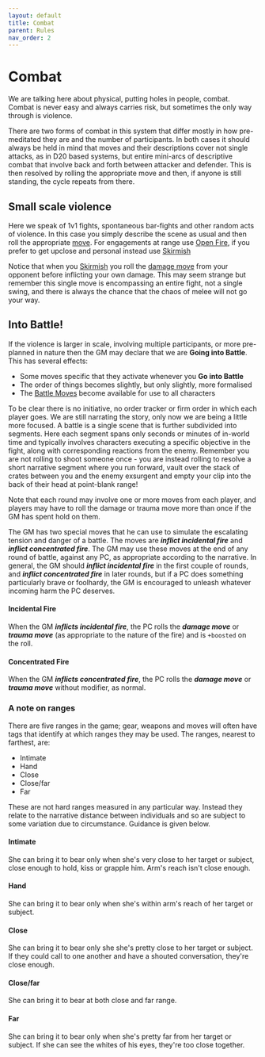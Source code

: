 ```yaml
---
layout: default
title: Combat
parent: Rules
nav_order: 2
---
```


# Combat

We are talking here about physical, putting holes in people, combat. Combat is never easy and always carries risk, but sometimes the only way through is violence.

There are two forms of combat in this system that differ mostly in how pre-meditated they are and the number of participants. In both cases it should always be held in mind that moves and their descriptions cover not single attacks, as in D20 based systems, but entire mini-arcs of descriptive combat that involve back and forth between attacker and defender. This is then resolved by rolling the appropriate move and then, if anyone is still standing, the cycle repeats from there.

## Small scale violence

Here we speak of 1v1 fights, spontaneous bar-fights and other random acts of violence. In this case you simply describe the scene as usual and then roll the appropriate [move](http://localhost:4000/content/moves.html). For engagements at range use [Open Fire](/content/moves/basicmoves.html#open-fire), if you prefer to get upclose and personal instead use [Skirmish](/content/moves/basicmoves.html#skirmish)

Notice that when you [Skirmish](/content/moves/basicmoves.html#skirmish) you roll the [damage move](/content/rules/damageHealing.html#damage-move) from your opponent before inflicting your own damage. This may seem strange but remember this single move is encompassing an entire fight, not a single swing, and there is always the chance that the chaos of melee will not go your way.

## Into Battle!

If the violence is larger in scale, involving multiple participants, or more pre-planned in nature then the GM may declare that we are **Going into Battle**. This has several effects:

- Some moves specific that they activate whenever you **Go into Battle**
- The order of things becomes slightly, but only slightly, more formalised
- The [Battle Moves](/content/moves/battlemoves.html) become available for use to all characters

To be clear there is no initiative, no order tracker or firm order in which each player goes. We are still narrating the story, only now we are being a little more focused. A battle is a single scene that is further subdivided into segments. Here each segment spans only seconds or minutes of in-world time and typically involves characters executing a specific objective in the fight, along with corresponding reactions from the enemy. Remember you are not rolling to shoot someone once - you are instead rolling to resolve a short narrative segment where you run forward, vault over the stack of crates between you and the enemy exsurgent and empty your clip into the back of their head at point-blank range!

Note that each round may involve one or more moves from each player, and players may have to roll the damage or trauma move more than once if the GM has spent hold on them.

The GM has two special moves that he can use to simulate the escalating tension and danger of a battle. The moves are **_inflict incidental fire_** and **_inflict concentrated fire_**. The GM may use these moves at the end of any round of battle, against any PC, as appropriate according to the narrative. In general, the GM should **_inflict incidental fire_** in the first couple of rounds, and **_inflict concentrated fire_** in later rounds, but if a PC does something particularly brave or foolhardy, the GM is encouraged to unleash whatever incoming harm the PC deserves.

#### Incidental Fire

When the GM **_inflicts incidental fire_**, the PC rolls the **_damage move_** or **_trauma move_** (as appropriate to the nature of the fire) and is `+boosted` on the roll.

#### Concentrated Fire

When the GM **_inflicts concentrated fire_**, the PC rolls the **_damage move_** or **_trauma move_** without modifier, as normal.

### A note on ranges

There are five ranges in the game; gear, weapons and moves will often have tags that identify at which ranges they may be used. The ranges, nearest to farthest, are:

- Intimate
- Hand
- Close
- Close/far
- Far

These are not hard ranges measured in any particular way. Instead they relate to the narrative distance between individuals and so are subject to some variation due to circumstance. Guidance is given below.

#### Intimate

She can bring it to bear only when she's very close to her target or subject, close enough to hold, kiss or grapple him. Arm's reach isn't close enough.

#### Hand

She can bring it to bear only when she's within arm's reach of her target or subject.

#### Close

She can bring it to bear only she she's pretty close to her target or subject. If they could call to one another and have a shouted conversation, they're close enough.

#### Close/far

She can bring it to bear at both close and far range.

#### Far

She can bring it to bear only when she's pretty far from her target or subject. If she can see the whites of his eyes, they're too close together.
